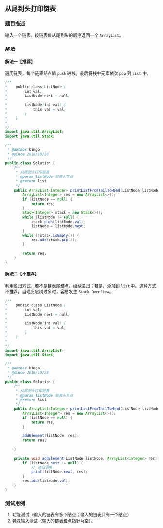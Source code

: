 ## 从尾到头打印链表

### 题目描述
输入一个链表，按链表值从尾到头的顺序返回一个 `ArrayList`。


### 解法
#### 解法一【推荐】
遍历链表，每个链表结点值 `push` 进栈，最后将栈中元素依次 `pop` 到 `list` 中。
```java
/**
*    public class ListNode {
*        int val;
*        ListNode next = null;
*
*        ListNode(int val) {
*            this.val = val;
*        }
*    }
*
*/
import java.util.ArrayList;
import java.util.Stack;

/**
 * @author bingo
 * @since 2018/10/28
 */
public class Solution {
    /**
     * 从尾到头打印链表
     * @param listNode 链表头节点
     * @return list
     */
    public ArrayList<Integer> printListFromTailToHead(ListNode listNode) {
        ArrayList<Integer> res = new ArrayList<>();
        if (listNode == null) {
            return res;
        }
        Stack<Integer> stack = new Stack<>();
        while (listNode != null) {
            stack.push(listNode.val);
            listNode = listNode.next;
        }
        while (!stack.isEmpty()) {
            res.add(stack.pop());
        }
        
        return res;
    }
}
```

#### 解法二【不推荐】
利用递归方式，若不是链表尾结点，继续递归；若是，添加到 `list` 中。这种方式不推荐，当递归层树过多时，容易发生 `Stack Overflow`。

```java
/**
*    public class ListNode {
*        int val;
*        ListNode next = null;
*
*        ListNode(int val) {
*            this.val = val;
*        }
*    }
*
*/
import java.util.ArrayList;
import java.util.Stack;

/**
 * @author bingo
 * @since 2018/10/28
 */
public class Solution {
    /**
     * 从尾到头打印链表
     * @param listNode 链表头节点
     * @return list
     */
    public ArrayList<Integer> printListFromTailToHead(ListNode listNode) {
        ArrayList<Integer> res = new ArrayList<>();
        if (listNode == null) {
            return res;
        }
        
        addElement(listNode, res);
        return res;
        
    }
    
    private void addElement(ListNode listNode, ArrayList<Integer> res) {
        if (listNode.next != null) {
            // 递归调用
            print(listNode.next, res);
        }
        res.add(listNode.val);
    }
}
```


### 测试用例
1. 功能测试（输入的链表有多个结点；输入的链表只有一个结点）
2. 特殊输入测试（输入的链表结点指针为空）。
